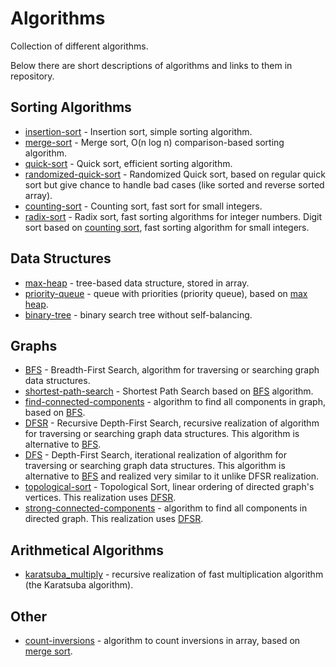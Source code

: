 # Algorithms
Collection of different algorithms.

Below there are short descriptions of algorithms and links to them in repository.

## Sorting Algorithms
* [insertion-sort](https://github.com/TheStigger/algorithms/blob/master/sorting-algorithms/insertion-sort.py) - 
Insertion sort, simple sorting algorithm.
* [merge-sort](https://github.com/TheStigger/algorithms/blob/master/sorting-algorithms/merge-sort.py) - 
Merge sort, O(n log n) comparison-based sorting algorithm.
* [quick-sort](https://github.com/TheStigger/algorithms/blob/master/sorting-algorithms/quick-sort.py) - 
Quick sort, efficient sorting algorithm.
* [randomized-quick-sort](https://github.com/TheStigger/algorithms/blob/master/sorting-algorithms/randomized-quick-sort.py) - 
Randomized Quick sort, based on regular quick sort but give chance to handle bad cases (like sorted and reverse sorted array).
* [counting-sort](https://github.com/TheStigger/algorithms/blob/master/sorting-algorithms/counting-sort.py) - 
Counting sort, fast sort for small integers.
* [radix-sort](https://github.com/TheStigger/algorithms/blob/master/sorting-algorithms/radix-sort.py) - 
Radix sort, fast sorting algorithms for integer numbers. Digit sort based on 
[counting sort](https://github.com/TheStigger/algorithms/blob/master/sorting-algorithms/counting-sort.py), fast sorting algorithm for small integers.

## Data Structures
* [max-heap](https://github.com/TheStigger/algorithms/blob/master/data-structures/max-heap.py) - 
tree-based data structure, stored in array.
* [priority-queue](https://github.com/TheStigger/algorithms/blob/master/data-structures/priority-queue.py) - 
queue with priorities (priority queue), based on [max heap](https://github.com/TheStigger/algorithms/blob/master/data-structures/priority-queue.py).
* [binary-tree](https://github.com/TheStigger/algorithms/blob/master/data-structures/binary-tree.py) - 
binary search tree without self-balancing.

## Graphs
* [BFS](https://github.com/TheStigger/algorithms/blob/master/graphs/bfs.py) - 
Breadth-First Search, algorithm for traversing or searching graph data structures.
* [shortest-path-search](https://github.com/TheStigger/algorithms/blob/master/graphs/shortest-path-search.py) - 
Shortest Path Search based on [BFS](https://github.com/TheStigger/algorithms/blob/master/graphs/bfs.py) 
algorithm.
* [find-connected-components](https://github.com/TheStigger/algorithms/blob/master/graphs/find-connected-components.py) - 
algorithm to find all components in graph, based on [BFS](https://github.com/TheStigger/algorithms/blob/master/graphs/bfs.py).
* [DFSR](https://github.com/TheStigger/algorithms/blob/master/graphs/dfsr.py) - 
Recursive Depth-First Search, recursive realization of algorithm for traversing 
or searching graph data structures. This algorithm is alternative to 
[BFS](https://github.com/TheStigger/algorithms/blob/master/graphs/bfs.py).
* [DFS](https://github.com/TheStigger/algorithms/blob/master/graphs/dfs.py) - 
Depth-First Search, iterational realization of algorithm for traversing 
or searching graph data structures. This algorithm is alternative to 
[BFS](https://github.com/TheStigger/algorithms/blob/master/graphs/bfs.py) and 
realized very similar to it unlike DFSR realization.
* [topological-sort](https://github.com/TheStigger/algorithms/blob/master/graphs/topological-sort.py) - 
Topological Sort, linear ordering of directed graph's vertices. This 
realization uses [DFSR](https://github.com/TheStigger/algorithms/blob/master/graphs/dfsr.py).
* [strong-connected-components](https://github.com/TheStigger/algorithms/blob/master/graphs/strong-connected-components.py) - 
algorithm to find all components in directed graph. This 
realization uses [DFSR](https://github.com/TheStigger/algorithms/blob/master/graphs/dfsr.py).

## Arithmetical Algorithms
* [karatsuba_multiply](https://github.com/TheStigger/algorithms/blob/master/arithmetical-algorithms/karatsuba_multiply.py) - 
recursive realization of fast multiplication algorithm (the Karatsuba algorithm).

## Other
* [count-inversions](https://github.com/TheStigger/algorithms/blob/master/other/count-inversions.py) - 
algorithm to count inversions in array, based on 
[merge sort](https://github.com/TheStigger/algorithms/blob/master/merge-sort.py).